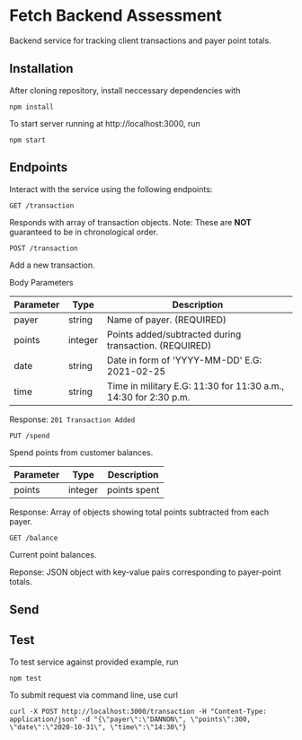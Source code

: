 # Fetch Backend Assessment
Backend service for tracking client transactions and payer point totals.

## Installation

After cloning repository, install neccessary dependencies with
```
npm install
```

To start server running at http://localhost:3000, run
```
npm start
```

## Endpoints
Interact with the service using the following endpoints:

`GET /transaction`

  Responds with array of transaction objects. Note: These are __NOT__ guaranteed to be in chronological order.


`POST /transaction`

  Add a new transaction.

  Body Parameters

  | Parameter    | Type    | Description                                                    |
  | ------------ | ------- | ---------------------------------------------------------------|
  | payer        | string  | Name of payer. (REQUIRED)                                       |
  | points       | integer | Points added/subtracted during transaction. (REQUIRED)         |
  | date         | string  | Date in form of 'YYYY-MM-DD' E.G: 2021-02-25                   |
  | time         | string  | Time in military E.G: 11:30 for 11:30 a.m., 14:30 for 2:30 p.m.|

  Response: `201 Transaction Added`

`PUT /spend`

  Spend points from customer balances.

  | Parameter    | Type    | Description       |
  | ------------ | ------- | ----------------- |
  | points       | integer | points spent      |

  Response: Array of objects showing total points subtracted from each payer.

`GET /balance`

  Current point balances.

  Reponse: JSON object with key-value pairs corresponding to payer-point totals.
  
## Send 

## Test

To test service against provided example, run

```
npm test
```

To submit request via command line, use curl 
```
curl -X POST http://localhost:3000/transaction -H "Content-Type: application/json" -d "{\"payer\":\"DANNON\", \"points\":300, \"date\":\"2020-10-31\", \"time\":\"14:30\"}
```



